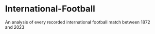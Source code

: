 # International-Football
An analysis of every recorded international football match between 1872 and 2023
